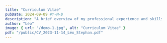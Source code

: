 ```yaml
---
title: "Curriculum Vitae"
pubDate: 2024-09-09 #Y-M-D
description: "A brief overview of my professional experience and skills."
author: "Léo"
image: { url: "/demo-1.jpg", alt: "Curriculum Vitae" }
pdf: "/public/CV_2023-11-14_Léo_Stephan.pdf"
---
```

